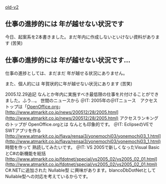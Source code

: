 [old-v2](ig051227-orig.html)

## 仕事の進捗的には 年が越せない状況です

今日、起案系を2本書きました。まだ年内に作成しないといけない資料があります (苦笑)






## 仕事の進捗的には 年が越せない状況です…


仕事の進捗としては、まだまだ 年が越せる状況にありません。

また、個人的には 年賀状的に年が越せない状況にあります (苦笑)

2005.12.29追記 なんとか年内に実施すべき最低限の仕事を片付けることができました。ふう…。
世間のニュースから
＠IT: 2005年の＠ITニュース　アクセストップは「[OpenOffice.org](http://ja.openoffice.org/)」
  [http://www.atmarkit.co.jp/news/200512/28/2005.html](http://www.atmarkit.co.jp/news/200512/28/2005.html)
  アクセスランキングのトップが OpenOffice.orgとは なんとも印象的です。
  ＠IT: EclipseのVEでSWTアプリを作る
  [http://www.atmarkit.co.jp/fjava/rensai3/yonemochi03/yonemochi03_1.html](http://www.atmarkit.co.jp/fjava/rensai3/yonemochi03/yonemochi03_1.html)
  時間を作って 熟読してみたいです。
  ＠IT: VS 2005で新しくなったVisual BasicとC#の新機能を総括
  [http://www.atmarkit.co.jp/fdotnet/special/vs2005_02/vs2005_02_01.html](http://www.atmarkit.co.jp/fdotnet/special/vs2005_02/vs2005_02_01.html)
  C#.NETに追加された Nullable型 に興味があります。blancoDbDotNetとして Nullable型への対応を考えているからです。